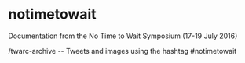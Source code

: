 # notimetowait

Documentation from the No Time to Wait Symposium (17-19 July 2016)

/twarc-archive -- Tweets and images using the hashtag #notimetowait
